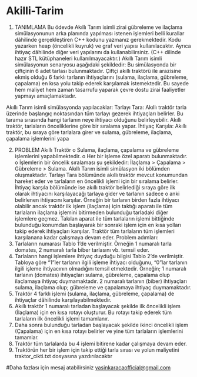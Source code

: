 # Akilli-Tarim
1. TANIMLAMA
Bu ödevde Akıllı Tarım isimli zirai gübreleme ve ilaçlama simülasyonunun arka planında yapılması 
istenen işlemleri belli kurallar dâhilinde gerçekleştiren C++ kodunu yazmanız gerekmektedir. Kodu 
yazarken heap (öncelikli kuyruk) ve graf veri yapısı kullanılacaktır. Ayrıca ihtiyaç dâhilinde diğer veri 
yapılarını da kullanabilirsiniz. (C++ dilinde hazır STL kütüphaneleri kullanılmayacaktır.)
Akıllı Tarım isimli simülasyonun senaryosu aşağıdaki şekildedir:
Bu simülasyonda bir çiftçinin 6 adet tarlası bulunmaktadır. Çiftçi akıllı traktörü ile arazisine ekmiş 
olduğu 6 farklı tarlanın ihtiyaçlarını (sulama, ilaçlama, gübreleme, çapalama) en kısa yolu takip ederek 
karşılamak istemektedir. Bu sayede hem maliyet hem zaman tasarrufu yaparak çevre dostu zirai 
faaliyetler yapmayı amaçlamaktadır.

Akıllı Tarım isimli simülasyonda yapılacaklar:
Tarlayı Tara: Akıllı traktör tarla üzerinde başlangıç noktasından tüm tarlayı gezerek ihtiyaçları 
belirler. Bu tarama sırasında hangi tarlanın neye ihtiyacı olduğunu belirleyebilir. Akıllı traktör, 
tarlaların önceliklerine göre bir sıralama yapar.
İhtiyaç Karşıla: Akıllı traktör, bu sıraya göre tarlalara girer ve sulama, gübreleme, ilaçlama, 
çapalama işlemlerini yapa

2. PROBLEM
Akıllı Traktör
o Sulama, ilaçlama, çapalama ve gübreleme işlemlerini yapabilmektedir.
o Her bir işleme özel aparatı bulunmaktadır.
o İşlemlerin bir öncelik sıralaması şu şekildedir: İlaçlama > Çapalama > Gübreleme > Sulama.
Akıllı Tarım isimli simülasyon iki bölümden oluşmaktadır. 
Tarlayı Tara bölümünde akıllı traktör mevcut konumundan hareket eder ve tarlaların en öncelikli işlemi 
için bir sıralama belirler.
İhtiyaç karşıla bölümünde ise akıllı traktör belirlediği sıraya göre ilk olarak ihtiyacını karşılayacağı 
tarlaya gider ve tarlanın sadece o anki belirlenen ihtiyacını karşılar. Örneğin bir tarlanın birden fazla 
ihtiyacı olabilir ancak traktör ilk işlem (ilaçlama) için taktığı aparatı ile tüm tarlaların ilaçlama işlemini 
bitirmeden bulunduğu tarladaki diğer işlemlere geçmez. Takılan aparat ile tüm tarlaların işlemi 
bittiğinde bulunduğu konumdan başlayarak bir sonraki işlem için en kısa yolları takip ederek ihtiyaçları 
karşılar. Traktör tüm tarlaların tüm işlemleri karşılanana kadar çalışmaya devam eder.
Problem adımları:
1. Tarlaların numarası Tablo 1’de verilmiştir. 
Örneğin 1 numaralı tarla domates, 2 numaralı tarla biber tarlasını vb. temsil eder.
2. Tarlaların hangi işlemlere ihtiyaç duyduğu bilgisi Tablo 2’de verilmiştir. Tabloya göre 
“1”ler tarlanın ilgili işleme ihtiyacı olduğunu, “0”lar tarlanın ilgili işleme ihtiyacının 
olmadığını temsil etmektedir.
Örneğin; 1 numaralı tarlanın (domates) ihtiyaçları sulama, gübreleme, çapalama olup 
ilaçlamaya ihtiyaç duymamaktadır. 
2 numaralı tarlanın (biber) ihtiyaçları sulama, ilaçlama olup; gübreleme ve çapalamaya 
ihtiyaç duymamaktadır.
3. Traktör 4 farklı işlemi (sulama, ilaçlama, gübreleme, çapalama) de ihtiyaçlar dâhilinde 
karşılayabilmektedir.
4. Akıllı traktör 1 numaralı tarladan başlayacak şekilde ilk öncelikli işlem (İlaçlama) için en 
kısa rotayı oluşturur. Bu rotayı takip ederek tüm tarlaların ilk öncelikli işlemi tamamlanır.
5. Daha sonra bulunduğu tarladan başlayacak şekilde ikinci öncelikli işlem (Çapalama) için en 
kısa rotayı belirler ve yine tüm tarlaların işlemlerini tamamlar. 
6. Traktör tüm tarlalarda bu 4 işlemi bitirene kadar çalışmaya devam eder.
7. Traktörün her bir işlem için takip ettiği tarla sırası ve yolun maliyetini traktor_cikti.txt
dosyasına yazdırılacaktır

#Daha fazlası için mesaj atabilirsiniz yasinkaracaofficial@gmail.com
